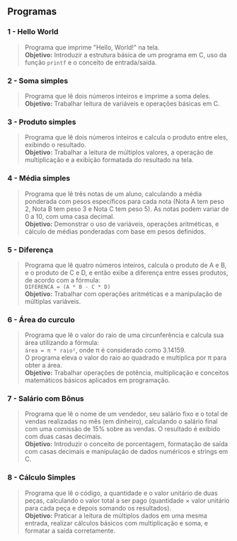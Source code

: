    ## Programas

### 1 - Hello World
> Programa que imprime "Hello, World!" na tela.  
> **Objetivo:** Introduzir a estrutura básica de um programa em C, uso da função `printf` e o conceito de entrada/saída.

### 2 - Soma simples
> Programa que lê dois números inteiros e imprime a soma deles.  
> **Objetivo:** Trabalhar leitura de variáveis e operações básicas em C.

### 3 - Produto simples
> Programa que lê dois números inteiros e calcula o produto entre eles, exibindo o resultado.  
> **Objetivo:** Trabalhar a leitura de múltiplos valores, a operação de multiplicação e a exibição formatada do resultado na tela.

### 4 - Média simples
> Programa que lê três notas de um aluno, calculando a média ponderada com pesos específicos para cada nota (Nota A tem peso 2, Nota B tem peso 3 e Nota C tem peso 5). As notas podem variar de 0 a 10, com uma casa decimal.  
> **Objetivo:** Demonstrar o uso de variáveis, operações aritméticas, e cálculo de médias ponderadas com base em pesos definidos.

### 5 - Diferença
> Programa que lê quatro números inteiros, calcula o produto de A e B, e o produto de C e D, e então exibe a diferença entre esses produtos, de acordo com a fórmula:  
> `DIFERENCA = (A * B - C * D)`  
> **Objetivo:** Trabalhar com operações aritméticas e a manipulação de múltiplas variáveis.

### 6 - Área do curculo
> Programa que lê o valor do raio de uma circunferência e calcula sua área utilizando a fórmula:  
> `área = π * raio²`, onde π é considerado como 3.14159.  
> O programa eleva o valor do raio ao quadrado e multiplica por π para obter a área.  
> **Objetivo:** Trabalhar operações de potência, multiplicação e conceitos matemáticos básicos aplicados em programação.

### 7 - Salário com Bônus  
> Programa que lê o nome de um vendedor, seu salário fixo e o total de vendas realizadas no mês (em dinheiro), calculando o salário final com uma comissão de 15% sobre as vendas. O resultado é exibido com duas casas decimais.  
> **Objetivo:** Introduzir o conceito de porcentagem, formatação de saída com casas decimais e manipulação de dados numéricos e strings em C.

### 8 - Cálculo Simples  
> Programa que lê o código, a quantidade e o valor unitário de duas peças, calculando o valor total a ser pago (quantidade × valor unitário para cada peça e depois somando os resultados).  
> **Objetivo:** Praticar a leitura de múltiplos dados em uma mesma entrada, realizar cálculos básicos com multiplicação e soma, e formatar a saída corretamente.
